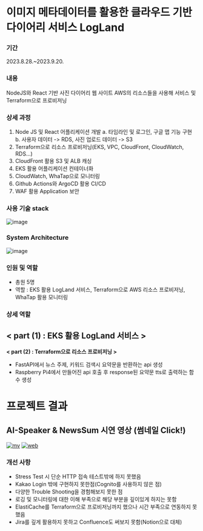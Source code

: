 
# 이미지 메타데이터를 활용한 클라우드 기반 다이어리 서비스 LogLand
 
### 기간  
 2023.8.28.~2023.9.20.  
 
### 내용   
NodeJS와 React 기반 사진 다이어리 웹 사이트 AWS의 리소스들을 사용해 서비스 및 Terraform으로 프로비저닝
 
### 상세 과정
 
1. Node JS 및 React 어플리케이션 개발
   a. 타임라인 및 로그인, 구글 맵 기능 구현  
   b. 사용자 데이터 -> RDS, 사진 업로드 데이터 -> S3     
2. Terraform으로 리소스 프로비저닝(EKS, VPC, CloudFront, CloudWatch, RDS...)
3. CloudFront 활용 S3 및 ALB 캐싱
4. EKS 활용 어플리케이션 컨테이너화
5. CloudWatch, WhaTap으로 모니터링
6. Github Actions와 ArgoCD 활용 CI/CD
7. WAF 활용 Application 보안

### 사용 기술 stack
 
 ![image](./test_code1/stack.png)


### System Architecture  

![image](./test_code1/arc.png)  


### 인원 및 역할
- 총원 5명 
- 역할 : EKS 활용 LogLand 서비스, Terraform으로 AWS 리소스 프로비저닝, WhaTap 활용 모니터링

### 상세 역할

**< part (1) : EKS 활용 LogLand 서비스 >**  
   - 

**< part (2) : Terraform으로 리소스 프로비저닝 >**
   - FastAPI에서 뉴스 주제, 키워드 검색시 요약문을 반환하는 api 생성
   - Raspberry Pi4에서 만들어진 api 호출 후 response된 요약문 tts로 출력하는 함수 생성  



# 프로젝트 결과

## AI-Speaker & NewsSum 시연 영상 (썸네일 Click!)
[![mv](https://img.youtube.com/vi/i5SYENVIA4M/hqdefault.jpg)](https://www.youtube.com/watch?v=i5SYENVIA4M)
[![web](https://img.youtube.com/vi/gvhjLhK6EMc/hqdefault.jpg)](https://www.youtube.com/watch?v=gvhjLhK6EMc)


### 개선 사항 
- Stress Test 시 단순 HTTP 접속 테스트밖에 하지 못했음
- Kakao Login 밖에 구현하지 못한점(Cognito를 사용하지 않은 점)
- 다양한 Trouble Shooting을 경험해보지 못한 점
- 로깅 및 모니터링에 대한 이해 부족으로 해당 부분을 깊이있게 하지는 못함
- ElastiCache를 Terraform으로 프로비저닝까지 했으나 시간 부족으로 연동하지 못했음
- Jira를 깊게 활용하지 못하고 Confluence도 써보지 못함(Notion으로 대체)
